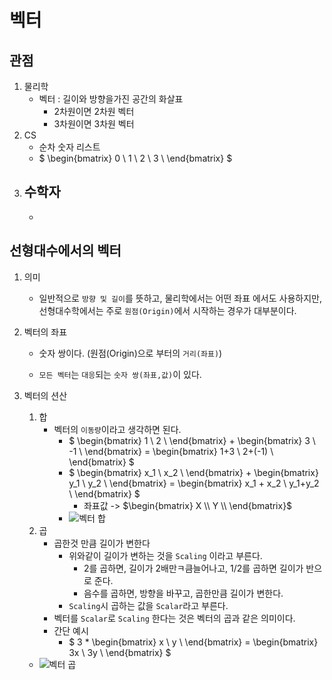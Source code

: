 # 벡터

## 관점

1. 물리학
   - 벡터 : 길이와 방향을가진 공간의 화살표
     - 2차원이면 2차원 벡터
     - 3차원이면 3차원 벡터
1. CS
   - 순차 숫자 리스트
   - $
     \begin{bmatrix}
     0 \\
     1 \\
     2 \\
     3 \\
     \end{bmatrix}
     $
1. ## 수학자
   -

## 선형대수에서의 벡터

1. 의미

   - 일반적으로 `방향 및 길이`를 뜻하고, 물리학에서는 어떤 좌표 에서도 사용하지만, 선형대수학에서는 주로 `원점(Origin)`에서 시작하는 경우가 대부분이다.

1. 벡터의 좌표

   - 숫자 쌍이다. (원점(Origin)으로 부터의 `거리(좌표)`)

   - `모든 벡터`는 `대응`되는 `숫자 쌍(좌표,값)`이 있다.

1. 벡터의 션산
   1. 합
      - 벡터의 `이동량`이라고 생각하면 된다.
        - $
          \begin{bmatrix}
          1 \\ 2 \\
          \end{bmatrix} + \begin{bmatrix}
          3 \\ -1 \\
          \end{bmatrix} = \begin{bmatrix}
          1+3 \\ 2+(-1) \\
          \end{bmatrix}
          $
        - $
          \begin{bmatrix}
          x_1 \\ x_2 \\
          \end{bmatrix} + \begin{bmatrix}
          y_1 \\ y_2 \\
          \end{bmatrix} = \begin{bmatrix}
          x_1 + x_2 \\ y_1+y_2 \\
          \end{bmatrix}
          $
          - 좌표값 -> $\begin{bmatrix}
            X \\ Y \\
            \end{bmatrix}$
        - ![벡터 합](https://mathinsight.org/media/image/image/vector_parallelogram_law.png)
   1. 곱
      - 곱한것 만큼 길이가 변한다
        - 위와같이 길이가 변하는 것을 `Scaling` 이라고 부른다.
          - 2를 곱하면, 길이가 2배만ㅋ큼늘어나고, 1/2를 곱하면 길이가 반으로 준다.
          - 음수를 곱하면, 방향을 바꾸고, 곱한만큼 길이가 변한다.
        - `Scaling`시 곱하는 값을 `Scalar`라고 부른다.
      - 벡터를 `Scalar`로 `Scaling` 한다는 것은 벡터의 곱과 같은 의미이다.
      - 간단 예시
        - $
        3 * \begin{bmatrix}
        x \\ y \\
        \end{bmatrix} = \begin{bmatrix}
        3x \\ 3y \\
        \end{bmatrix}
        $
   - ![벡터 곱](https://upload.wikimedia.org/wikipedia/commons/thumb/1/1b/Scalar_multiplication_of_vectors2.svg/250px-Scalar_multiplication_of_vectors2.svg.png)
